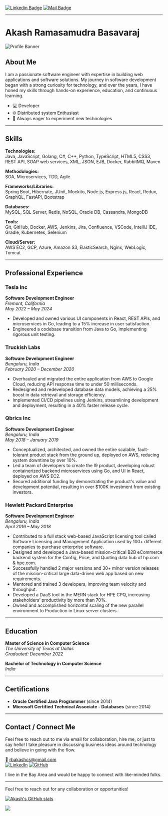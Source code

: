 <space><space> [![Linkedin Badge](https://img.shields.io/badge/-Akash%20Ramasamudra%20Basavaraj%20-blue?style=flat&labelColor=0e76a8&logo=linkedin&logoColor=white)](https://www.linkedin.com/in/akash-rb/ "Connect on Linkedin") <space><space> [![Mail Badge](https://img.shields.io/badge/-Akash%20Ramasamudra%20Basavaraj%20-red?style=flat&labelColor=c0392b&logo=gmail&logoColor=white)](mailto:rbakashcs@gmail.com " Gmail")

---
# Akash Ramasamudra Basavaraj

![Profile Banner](https://example.com/path-to-your-banner-image.jpg)

## About Me
I am a passionate software engineer with expertise in building web applications and software solutions. My journey in software development began with a strong curiosity for technology, and over the years, I have honed my skills through hands-on experience, education, and continuous learning.

- 💻 Developer
- 🌐 Distributed system Enthusiast
- 🚀 Always eager to experiment new technologies

---

## Skills

**Technologies:**  
Java, JavaScript, Golang, C#, C++, Python, TypeScript, HTML5, CSS3, REST API, SOAP web services, XML, JSON, EJB, Docker, RabbitMQ, Maven

**Methodologies:**  
SOA, Microservices, TDD, Agile

**Frameworks/Libraries:**  
Spring Boot, Hibernate, JUnit, Mockito, Node.js, Express.js, React, Redux, GraphQL, FastAPI, Bootstrap

**Databases:**  
MySQL, SQL Server, Redis, NoSQL, Oracle DB, Cassandra, MongoDB

**Tools:**  
Git, GitHub, Docker, AWS, Jenkins, Jira, Confluence, VSCode, IntelliJ IDE, Gradle, Kubernetes, Selenium

**Cloud/Server:**  
AWS EC2, GCP, Azure, Amazon S3, ElasticSearch, Nginx, WebLogic, Tomcat

---

## Professional Experience

### Tesla Inc
**Software Development Engineer**  
*Fremont, California*  
*May 2022 – May 2024*

- Developed and owned various UI components in React, REST APIs, and microservices in Go, leading to a 15% increase in user satisfaction.
- Engineered a codebase transition from Java to Go, implementing rigorous unit testing.

### Truckish Labs
**Software Development Engineer**  
*Bengaluru, India*  
*February 2020 – December 2020*

- Overhauled and migrated the entire application from AWS to Google Cloud, reducing API response time to under 50 milliseconds.
- Redesigned and redeveloped database data models, achieving a 25% boost in data retrieval and storage efficiency.
- Implemented CI/CD pipelines using Jenkins, streamlining development and deployment, resulting in a 40% faster release cycle.

### Qbrics Inc
**Software Development Engineer**  
*Bengaluru, India*  
*May 2018 – January 2019*

- Conceptualized, architected, and owned the entire scalable, fault-tolerant product stack from the ground up, deployed on AWS, reducing system downtime by over 10%.
- Led a team of developers to create the I9 product, developing robust containerized backend microservices using Go, and UI in React, deployed on AWS EC2.
- Secured additional funding by demonstrating the product's value and development potential, resulting in over $100K investment from existing investors.

### Hewlett Packard Enterprise
**Software Development Engineer**  
*Bengaluru, India*  
*April 2016 – May 2018*

- Contributed to a full stack web-based JavaScript licensing tool called Software Licensing and Management Application used by 100+ different companies to purchase enterprise software.
- Designed and developed a Java-based mission-critical B2B eCommerce backend system for the Config, Price, and Quoting data hub of hp.com & hpe.com.
- Successfully handled 2 major versions and 30+ minor version releases of the mission-critical large data-driven web app based on new requirements.
- Mentored and trained 3 developers, improving team velocity and throughput.
- Developed a DaaS tool in the MERN stack for HPE CPQ, increasing stakeholders’ productivity by more than 70%.
- Owned and accomplished horizontal scaling of the new parallel environment to Production in Linux server clusters.

---

## Education

**Master of Science in Computer Science**  
*The University of Texas at Dallas*  
*Graduated: December 2022*

**Bachelor of Technology in Computer Science**  
*India*

---

## Certifications

- **Oracle Certified Java Programmer** (since 2014)
- **Microsoft Certified Technical Associate - Databases** (since 2014)

---

## Contact / Connect Me

Feel free to reach out to me via email for collaboration, hire me, or just to say hello! I take pleasure in discussing business ideas around technology and believe in going with the flow.

📧 rbakashcs@gmail.com  
[![LinkedIn](https://img.shields.io/badge/LinkedIn-Profile-blue)](https://www.linkedin.com/in/akash-rb) [![GitHub](https://img.shields.io/badge/GitHub-Profile-black)](https://github.com/rbakash)

I live in the Bay Area and would be happy to connect with like-minded folks.


---

Feel free to reach out for any collaboration or opportunities!


[![Akash's GitHub stats](https://github-readme-stats.vercel.app/api?username=rbakash)](https://github.com/rbakash?tab=repositories)

![](https://komarev.com/ghpvc/?username=rbakash&color=green)
<!---
rbakash/rbakash is a ✨ special ✨ repository because its `README.md` (this file) appears on your GitHub profile.
You can click the Preview link to take a look at your changes.
--->
